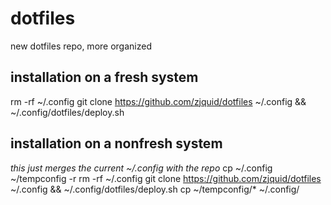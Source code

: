 # dotfiles
new dotfiles repo, more organized

## installation on a fresh system
rm -rf ~/.config
git clone https://github.com/zjquid/dotfiles ~/.config && ~/.config/dotfiles/deploy.sh

## installation on a nonfresh system
*this just merges the current ~/.config with the repo*
cp ~/.config ~/tempconfig -r
rm -rf ~/.config
git clone https://github.com/zjquid/dotfiles ~/.config && ~/.config/dotfiles/deploy.sh
cp ~/tempconfig/* ~/.config/
